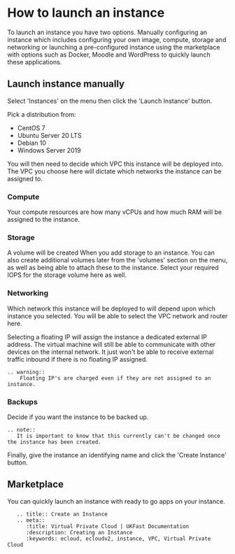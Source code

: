 # How to launch an instance

To launch an instance you have two options. Manually configuring an instance which includes configuring your own image, compute, storage and networking or launching a pre-configured instance using the marketplace with options such as Docker, Moodle and WordPress to quickly launch these applications.

## Launch instance manually

Select 'Instances' on the menu then click the 'Launch Instance' button.

Pick a distribution from:

* CentOS 7
* Ubuntu Server 20 LTS
* Debian 10
* Windows Server 2019

You will then need to decide which VPC this instance will be deployed into. The VPC you choose here will dictate which networks the instance can be assigned to.

### Compute

Your compute resources are how many vCPUs and how much RAM will be assigned to the instance.

### Storage

A volume will be created When you add storage to an instance. You can also create additional volumes later from the 'volumes' section on the menu, as well as being able to attach these to the instance. Select your required IOPS for the storage volume here as well.

### Networking

Which network this instance will be deployed to will depend upon which instance you selected. You will be able to select the VPC network and router here.

Selecting a floating IP will assign the instance a dedicated external IP address. The virtual machine will still be able to communicate with other devices on the internal network. It just won't be able to receive external traffic inbound if there is no floating IP assigned.

```eval_rst
.. warning::
    Floating IP's are charged even if they are not assigned to an instance.
```

### Backups

Decide if you want the instance to be backed up. 

```eval_rst
.. note::
   It is important to know that this currently can't be changed once the instance has been created.
```

Finally, give the instance an identifying name and click the 'Create Instance' button.

## Marketplace

You can quickly launch an instance with ready to go apps on your instance.

```eval_rst
   .. title:: Create an Instance
   .. meta::
      :title: Virtual Private Cloud | UKFast Documentation
      :description: Creating an Instance
      :keywords: ecloud, ecloudv2, instance, VPC, Virtual Private Cloud
```
